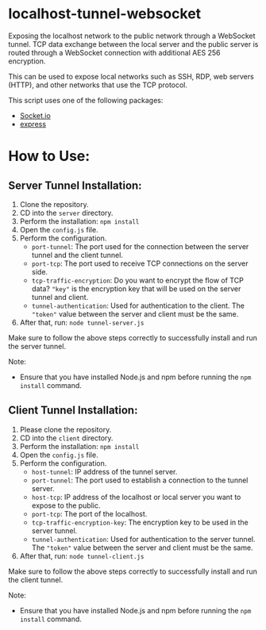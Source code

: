 # localhost-tunnel-websocket
Exposing the localhost network to the public network through a WebSocket tunnel. TCP data exchange between the local server and the public server is routed through a WebSocket connection with additional AES 256 encryption.

This can be used to expose local networks such as SSH, RDP, web servers (HTTP), and other networks that use the TCP protocol.

This script uses one of the following packages:
- [Socket.io](https://www.npmjs.com/package/socket.io)
- [express](https://www.npmjs.com/package/express)

# How to Use:

## Server Tunnel Installation:

1. Clone the repository.
2. CD into the `server` directory.
3. Perform the installation: `npm install`
4. Open the `config.js` file.
5. Perform the configuration.
   - `port-tunnel`: The port used for the connection between the server tunnel and the client tunnel.
   - `port-tcp`: The port used to receive TCP connections on the server side.
   - `tcp-traffic-encryption`: Do you want to encrypt the flow of TCP data? `"key"` is the encryption key that will be used on the server tunnel and client.
   - `tunnel-authentication`: Used for authentication to the client. The `"token"` value between the server and client must be the same.
6. After that, run: `node tunnel-server.js`

Make sure to follow the above steps correctly to successfully install and run the server tunnel.

Note:
- Ensure that you have installed Node.js and npm before running the `npm install` command.



## Client Tunnel Installation:

1. Please clone the repository.
2. CD into the `client` directory.
3. Perform the installation: `npm install`
4. Open the `config.js` file.
5. Perform the configuration.
   - `host-tunnel`: IP address of the tunnel server.
   - `port-tunnel`: The port used to establish a connection to the tunnel server.
   - `host-tcp`: IP address of the localhost or local server you want to expose to the public.
   - `port-tcp`: The port of the localhost.
   - `tcp-traffic-encryption-key`: The encryption key to be used in the server tunnel.
   - `tunnel-authentication`: Used for authentication to the server tunnel. The `"token"` value between the server and client must be the same.
6. After that, run: `node tunnel-client.js`

Make sure to follow the above steps correctly to successfully install and run the client tunnel.

Note:
- Ensure that you have installed Node.js and npm before running the `npm install` command.
